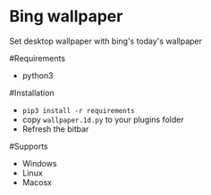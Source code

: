 # Bing wallpaper
Set desktop wallpaper with bing's today's wallpaper 

#Requirements
- python3

#Installation
- `pip3 install -r requirements`
- copy `wallpaper.1d.py` to your plugins folder
- Refresh the bitbar

#Supports
- Windows
- Linux
- Macosx


